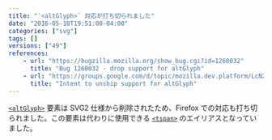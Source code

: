 ```yaml
---
title: "`<altGlyph>` 対応が打ち切られました"
date: "2016-05-10T19:51:00-04:00"
categories: ["svg"]
tags: []
versions: ["49"]
references:
    - url: "https://bugzilla.mozilla.org/show_bug.cgi?id=1260032"
      title: "Bug 1260032 - drop support for altGlyph"
    - url: "https://groups.google.com/d/topic/mozilla.dev.platform/LcN2jd9gGiM/discussion"
      title: "Intent to unship support for altGlyph"
---
```

[`<altGlyph>`](https://developer.mozilla.org/docs/Web/SVG/Element/altGlyph) 要素は SVG2 仕様から削除されたため、Firefox での対応も打ち切られました。この要素は代わりに使用できる [`<tspan>`](https://developer.mozilla.org/docs/Web/SVG/Element/tspan) のエイリアスとなっていました。
